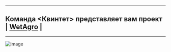 ______________________________

## Команда <Квинтет> представляет вам проект | [WetAgro](http://v-agro.tilda.ws) |
________________________________


![image](https://user-images.githubusercontent.com/90931685/176208052-c1589f49-97be-48ca-b1f6-ed3962901e9a.png)

